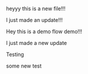 heyyy this is a new file!!!

I just made an update!!!

Hey this is a demo flow demo!!!

I just made a new update

Testing

some new test